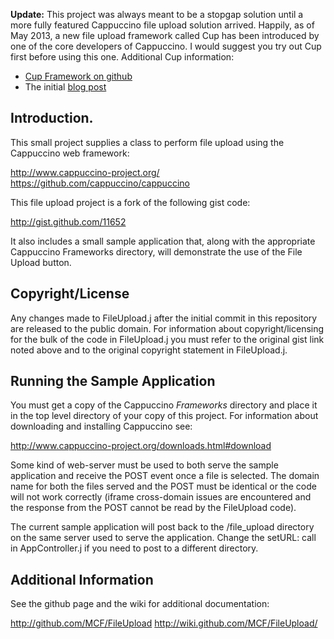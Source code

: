 **Update:** This project was always meant to be a stopgap solution until a more
fully featured Cappuccino file upload solution arrived.  Happily, as of May
2013, a new file upload framework called Cup has been introduced by one of the
core developers of Cappuccino.  I would suggest you try out Cup first before
using this one.  Additional Cup information:

* [Cup Framework on github](https://github.com/aparajita/Cup)
* The initial [blog post](http://www.cappuccino-project.org/blog/2013/05/cup-the-file-upload-framework.html)

## Introduction.

This small project supplies a class to perform file upload using the Cappuccino
web framework:

http://www.cappuccino-project.org/
https://github.com/cappuccino/cappuccino

This file upload project is a fork of the following gist code:

http://gist.github.com/11652

It also includes a small sample application that, along with the appropriate
Cappuccino Frameworks directory, will demonstrate the use of the File Upload
button.

## Copyright/License

Any changes made to FileUpload.j after the initial commit in this repository
are released to the public domain.  For information about copyright/licensing
for the bulk of the code in FileUpload.j you must refer to the original gist
link noted above and to the original copyright statement in FileUpload.j.

## Running the Sample Application

You must get a copy of the Cappuccino _Frameworks_ directory and place it in
the top level directory of your copy of this project.  For information about
downloading and installing Cappuccino see:

http://www.cappuccino-project.org/downloads.html#download

Some kind of web-server must be used to both serve the sample application and
receive the POST event once a file is selected.  The domain name for both the
files served and the POST must be identical or the code will not work correctly
(iframe cross-domain issues are encountered and the response from the POST
cannot be read by the FileUpload code).

The current sample application will post back to the /file\_upload directory on
the same server used to serve the application.  Change the setURL: call in
AppController.j if you need to post to a different directory.

## Additional Information

See the github page and the wiki for additional documentation:

http://github.com/MCF/FileUpload
http://wiki.github.com/MCF/FileUpload/

